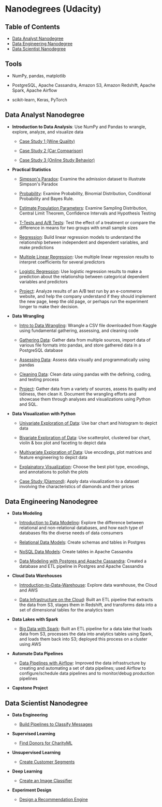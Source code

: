 # Nanodegrees (Udacity)

## Table of Contents
- [Data Analyst Nanodegree](#1)
- [Data Engineering Nanodegree](#2)
- [Data Scientist Nanodegree](#3)

## Tools

- NumPy, pandas, matplotlib

- PostgreSQL, Apache Cassandra, Amazon S3, Amazon Redshift, Apache Spark, Apache Airflow

- scikit-learn, Keras, PyTorch


<a id='1'></a>
## Data Analyst Nanodegree

- **Introduction to Data Analysis**: Use NumPy and Pandas to wrangle, explore, analyze, and visualize data

    - [Case Study 1 (Wine Quality)](https://github.com/iDataist/Wine-Quality)

    - [Case Study 2 (Car Comparison)](https://github.com/iDataist/Car-Comparison)

    - [Case Study 3 (Online Study Behavior)](https://github.com/iDataist/Online-Study-Behavior)

- **Practical Statistics**

    - [Simpson's Paradox](https://github.com/iDataist/Simpsons-Paradox): Examine the admission dataset to illustrate Simpson's Paradox

    - [Probability](https://github.com/iDataist/Probability): Examine Probability, Binomial Distribution, Conditional Probability and Bayes Rule.

    - [Estimate Population Parameters](https://github.com/iDataist/Estimate-Population-Parameters): Examine Sampling Distribution, Central Limit Theorem, Confidence Intervals and Hypothesis Testing

    - [T-Tests and A/B Tests](https://github.com/iDataist/T-Tests-and-AB-Tests): Test the effect of a treatment or compare the difference in means for two groups with small sample sizes

    - [Regression](https://github.com/iDataist/Linear-Regression): Build linear regression models to understand the relationship between independent and dependent variables, and make predictions

    - [Multiple Linear Regression](https://github.com/iDataist/Multiple-Linear-Regression): Use multiple linear regression results to interpret coefficients for several predictors

    - [Logistic Regression](https://github.com/iDataist/Logistic-Regression): Use logistic regression results to make a prediction about the relationship between categorical dependent variables and predictors

    - [Project](https://github.com/iDataist/Analyze-AB-Test-Result): Analyze results of an A/B test run by an e-commerce website, and help the company understand if they should implement the new page, keep the old page, or perhaps run the experiment longer to make their decision.

- **Data Wrangling**

    - [Intro to Data Wrangling](https://github.com/iDataist/Armenian-Online-Job-Postings): Wrangle a CSV file downloaded from Kaggle using fundamental gathering, assessing, and cleaning code

    - [Gathering Data](https://github.com/iDataist/Gathering-Data): Gather data from multiple sources, import data of various file formats into pandas, and store gathered data in a PostgreSQL database

    - [Assessing Data](https://github.com/iDataist/Assessing-Data): Assess data visually and programmatically using pandas

    - [Cleaning Data](https://github.com/iDataist/Cleaning-Data): Clean data using pandas with the defining, coding, and testing process

    - [Project](https://github.com/iDataist/We-Rate-Dogs/blob/master/README.md): Gather data from a variety of sources, assess its quality and tidiness, then clean it. Document the wrangling efforts and showcase them through analyses and visualizations using Python and SQL.

- **Data Visualization with Python**

    - [Univariate Exploration of Data](https://github.com/iDataist/Univariate-Exploration-of-Data): Use bar chart and histogram to depict data

    - [Bivariate Exploration of Data](https://github.com/iDataist/Bivariate-Exploration-of-Data): Use scatterplot, clustered bar chart, violin & box plot and faceting to depict data

    - [Multivariate Exploration of Data](https://github.com/iDataist/Multivariate-Exploration-of-Data): Use encodings, plot matrices and feature engineering to depict data

    - [Explainatory Visualization](https://github.com/iDataist/Explainatory-Visualization): Choose the best plot type, encodings, and annotations to polish the plots

    - [Case Study (Diamond)](https://github.com/iDataist/Diamond): Apply data visualization to a dataset involving the characteristics of diamonds and their prices

<a id='2'></a>
## Data Engineering Nanodegree

- **Data Modeling**

    - [Introduction to Data Modeling](https://github.com/iDataist/Introduction-to-Data-Modeling): Explore the difference between relational and non-relational databases, and how each type of databases fits the diverse needs of data consumers

    - [Relational Data Models](https://github.com/iDataist/Relational-Data-Models): Create schemas and tables in Postgres

    - [NoSQL Data Models](https://github.com/iDataist/NoSQL-Data-Models): Create tables in Apache Cassandra

    - [Data Modeling with Postgres and Apache Cassandra](https://github.com/iDataist/Data-Engineering/tree/master/1.%20Data-Modeling-with-Postgres-and-Apache-Cassandra): Created a database and ETL pipeline in Postgres and Apache Cassandra

- **Cloud Data Warehouses**

    - [Introduction-to-Data-Warehouse](https://github.com/iDataist/Introduction-to-Data-Warehouse): Explore data warehouse, the Cloud and AWS 

    - [Data Infrastructure on the Cloud](https://github.com/iDataist/Data-Engineering/tree/master/2.%20Data-Infrastructure-on-the-Cloud): Built an ETL pipeline that extracts the data from S3, stages them in Redshift, and transforms data into a set of dimensional tables for the analytics team

- **Data Lakes with Spark**

    - [Big Data with Spark](https://github.com/iDataist/Data-Engineering/tree/master/3.%20Big-Data-with-Spark): Built an ETL pipeline for a data lake that loads data from S3, processes the data into analytics tables using Spark, and loads them back into S3; deployed this process on a cluster using AWS

- **Automate Data Pipelines**

    - [Data Pipelines with Airflow](https://github.com/iDataist/Data-Engineering/tree/master/4.%20Data%20Pipelines%20with%20Airflow): Improved the data infrastructure by creating and automating a set of data pipelines; used Airflow to configure/schedule data pipelines and to monitor/debug production pipelines

- **Capstone Project**

<a id='3'></a>
## Data Scientist Nanodegree

- **Data Engineering**

  - [Build Pipelines to Classify Messages](https://github.com/iDataist/Build-Pipelines-to-Classify-Messages)

- **Supervised Learning**

  - [Find Donors for CharityML](https://github.com/iDataist/Find-Donors-for-CharityML)

- **Unsupervised Learning**

  - [Create Customer Segments](https://github.com/iDataist/Create-Customer-Segments)

- **Deep Learning**

  - [Create an Image Classifier](https://github.com/iDataist/Create-an-Image-Classifier)

- **Experiment Design**

  - [Design a Recommendation Engine](https://github.com/iDataist/Design-a-Recommendation-Engine)
